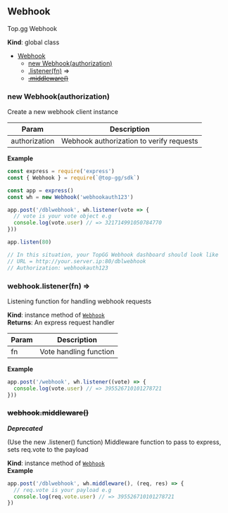 <a name="Webhook"></a>

## Webhook
Top.gg Webhook

**Kind**: global class  

* [Webhook](#Webhook)
    * [new Webhook(authorization)](#new_Webhook_new)
    * [.listener(fn)](#Webhook+listener) ⇒
    * ~~[.middleware()](#Webhook+middleware)~~

<a name="new_Webhook_new"></a>

### new Webhook(authorization)
Create a new webhook client instance


| Param | Description |
| --- | --- |
| authorization | Webhook authorization to verify requests |

**Example**  
```js
const express = require('express')
const { Webhook } = require(`@top-gg/sdk`)

const app = express()
const wh = new Webhook('webhookauth123')

app.post('/dblwebhook', wh.listener(vote => {
  // vote is your vote object e.g
  console.log(vote.user) // => 321714991050784770
}))

app.listen(80)

// In this situation, your TopGG Webhook dashboard should look like
// URL = http://your.server.ip:80/dblwebhook
// Authorization: webhookauth123
```
<a name="Webhook+listener"></a>

### webhook.listener(fn) ⇒
Listening function for handling webhook requests

**Kind**: instance method of [<code>Webhook</code>](#Webhook)  
**Returns**: An express request handler  

| Param | Description |
| --- | --- |
| fn | Vote handling function |

**Example**  
```js
app.post('/webhook', wh.listener((vote) => {
  console.log(vote.user) // => 395526710101278721
}))
```
<a name="Webhook+middleware"></a>

### ~~webhook.middleware()~~
***Deprecated***

(Use the new .listener() function) Middleware function to pass to express, sets req.vote to the payload

**Kind**: instance method of [<code>Webhook</code>](#Webhook)  
**Example**  
```js
app.post('/dblwebhook', wh.middleware(), (req, res) => {
  // req.vote is your payload e.g
  console.log(req.vote.user) // => 395526710101278721
})
```
